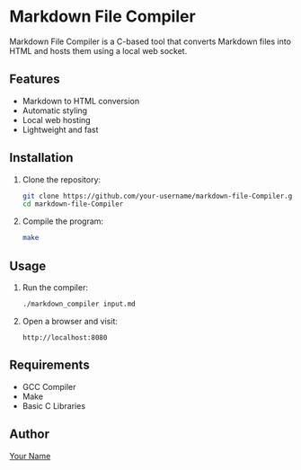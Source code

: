 # Markdown File Compiler

Markdown File Compiler is a C-based tool that converts Markdown files into HTML and hosts them using a local web socket.

## Features
- Markdown to HTML conversion
- Automatic styling
- Local web hosting
- Lightweight and fast

## Installation
1. Clone the repository:
   ```sh
   git clone https://github.com/your-username/markdown-file-Compiler.git
   cd markdown-file-Compiler
   ```
2. Compile the program:
   ```sh
   make
   ```

## Usage
1. Run the compiler:
   ```sh
   ./markdown_compiler input.md
   ```
2. Open a browser and visit:
   ```
   http://localhost:8080
   ```

## Requirements
- GCC Compiler
- Make
- Basic C Libraries


## Author
[Your Name](https://github.com/your-username)


